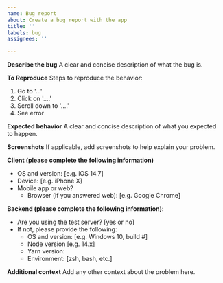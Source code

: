 ```yaml
---
name: Bug report
about: Create a bug report with the app
title: ''
labels: bug
assignees: ''

---
```


**Describe the bug**
A clear and concise description of what the bug is.

**To Reproduce**
Steps to reproduce the behavior:
1. Go to '...'
2. Click on '....'
3. Scroll down to '....'
4. See error

**Expected behavior**
A clear and concise description of what you expected to happen.

**Screenshots**
If applicable, add screenshots to help explain your problem.

**Client (please complete the following information)**
- OS and version: [e.g. iOS 14.7]
- Device: [e.g. iPhone X]
- Mobile app or web?
  - Browser (if you answered web): [e.g. Google Chrome]

**Backend (please complete the following information):**
- Are you using the test server? [yes or no]
- If not, please provide the following:
  - OS and version: [e.g. Windows 10, build #]
  - Node version [e.g. 14.x]
  - Yarn version: 
  - Environment: [zsh, bash, etc.]

**Additional context**
Add any other context about the problem here.
